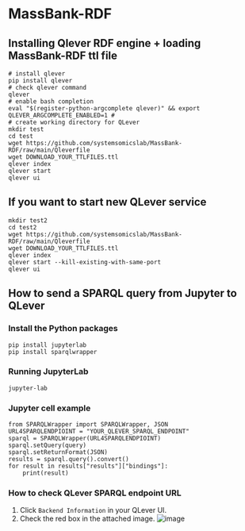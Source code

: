 # MassBank-RDF

## Installing Qlever RDF engine + loading MassBank-RDF ttl file

```
# install qlever
pip install qlever
# check qlever command
qlever
# enable bash completion
eval "$(register-python-argcomplete qlever)" && export QLEVER_ARGCOMPLETE_ENABLED=1 #
# create working directory for QLever
mkdir test
cd test
wget https://github.com/systemsomicslab/MassBank-RDF/raw/main/Qleverfile
wget DOWNLOAD_YOUR_TTLFILES.ttl
qlever index
qlever start
qlever ui
```

## If you want to start new QLever service
```
mkdir test2
cd test2
wget https://github.com/systemsomicslab/MassBank-RDF/raw/main/Qleverfile
wget DOWNLOAD_YOUR_TTLFILES.ttl
qlever index
qlever start --kill-existing-with-same-port
qlever ui
```

## How to send a SPARQL query from Jupyter to QLever

### Install the Python packages
```
pip install jupyterlab
pip install sparqlwrapper
```

### Running JupyterLab
```
jupyter-lab
```

### Jupyter cell example
```
from SPARQLWrapper import SPARQLWrapper, JSON
URL4SPARQLENDPIOINT = "YOUR_QLEVER_SPARQL_ENDPOINT"
sparql = SPARQLWrapper(URL4SPARQLENDPIOINT)
sparql.setQuery(query)
sparql.setReturnFormat(JSON)
results = sparql.query().convert()
for result in results["results"]["bindings"]:
    print(result)
```

### How to check QLever SPARQL endpoint URL

1. Click `Backend Information` in your QLever UI.
2. Check the red box in the attached image. ![image](https://github.com/user-attachments/assets/82c1b5df-c1a3-4801-b422-305259d8eb26)

